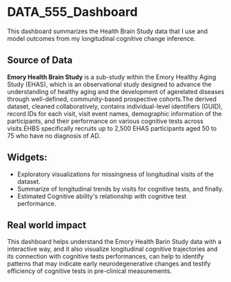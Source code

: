 # DATA_555_Dashboard
This dashboard summarizes the Health Brain Study data that I use and model outcomes from my longitudinal cognitive change inference.

## Source of Data
**Emory Health Brain Study**
is a sub-study within the Emory Healthy Aging Study (EHAS), which is an observational study designed to advance the understanding of healthy aging and the development of agerelated diseases through well-defined, community-based prospective cohorts.The derived dataset, cleaned collaboratively, contains individual-level identifiers (GUID), record IDs for each visit, visit event names, demographic information of the participants, and their performance on various cognitive tests across visits.EHBS specifically recruits up to 2,500 EHAS participants aged 50 to 75 who have no diagnosis of AD.

## Widgets: 
- Exploratory visualizations for missingness of longitudinal visits of the dataset.
- Summarize of  longitudinal trends by visits for cognitive tests, and finally.
- Estimated Cognitive ability's relationship with cognitive test performance.

## Real world impact
This dashboard helps understand the Emory Health Barin Study data with a interactive way, and it also visualize longitudinal cognitive trajectories and its connection with cognitive tests performances, can help to identify patterns that may indicate early neurodegenerative changes and testify efficiency of cognitive tests in pre-clinical measurements.
